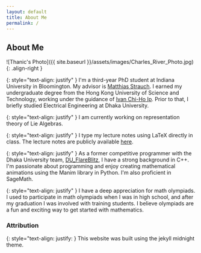 ```yaml
---
layout: default
title: About Me
permalink: /
---
```


## About Me

![Thanic's Photo]({{ site.baseurl }}/assets/images/Charles_River_Photo.jpg){: .align-right }

{: style="text-align: justify" }
  I'm a third-year PhD student at Indiana University in Bloomington. My advisor is [Matthias Strauch](https://mstrauch.pages.iu.edu). I earned my undergraduate degree from the Hong Kong University of Science and Technology, working under the guidance of [Ivan Chi-Ho Ip](https://www.math.hkust.edu.hk/~ivanip/). Prior to that, I briefly studied Electrical Engineering at Dhaka University.

{: style="text-align: justify" }
  I am currently working on representation theory of Lie Algebras.

{: style="text-align: justify" }
  I type my lecture notes using LaTeX directly in class. The lecture notes are publicly available [here](/lecture-notes/).

{: style="text-align: justify" }
  As a former competitive programmer with the Dhaka University team, [DU_FlareBlitz](https://www.facebook.com/photo/?fbid=1171488216349870&set=a.146688232163212), I have a strong background in C++. I'm passionate about programming and enjoy creating mathematical animations using the Manim library in Python. I'm also proficient in SageMath.

{: style="text-align: justify" }
  I have a deep appreciation for math olympiads. I used to participate in math olympiads when I was in high school, and after my graduation I was involved with training students. I believe olympiads are a fun and exciting way to get started with mathematics.

### Attribution

{: style="text-align: justify: }
  This website was built using the jekyll midnight theme.